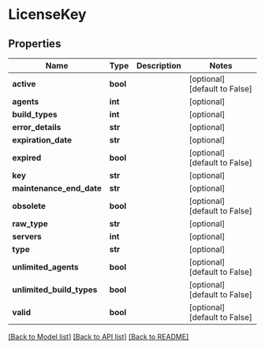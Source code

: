# LicenseKey

## Properties
Name | Type | Description | Notes
------------ | ------------- | ------------- | -------------
**active** | **bool** |  | [optional] [default to False]
**agents** | **int** |  | [optional] 
**build_types** | **int** |  | [optional] 
**error_details** | **str** |  | [optional] 
**expiration_date** | **str** |  | [optional] 
**expired** | **bool** |  | [optional] [default to False]
**key** | **str** |  | [optional] 
**maintenance_end_date** | **str** |  | [optional] 
**obsolete** | **bool** |  | [optional] [default to False]
**raw_type** | **str** |  | [optional] 
**servers** | **int** |  | [optional] 
**type** | **str** |  | [optional] 
**unlimited_agents** | **bool** |  | [optional] [default to False]
**unlimited_build_types** | **bool** |  | [optional] [default to False]
**valid** | **bool** |  | [optional] [default to False]

[[Back to Model list]](../README.md#documentation-for-models) [[Back to API list]](../README.md#documentation-for-api-endpoints) [[Back to README]](../README.md)


